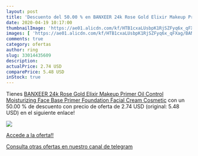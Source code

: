 ```yaml
---
layout: post
title: 'Descuento del 50.00 % en BANXEER 24k Rose Gold Elixir Makeup Prim'
date: 2020-04-19 10:17:00
thumbnailImage: 'https://ae01.alicdn.com/kf/HTB1cxaLUsbpK1RjSZFyq6x_qFXag/BANXEER-24k-Rose-Gold-Elixir-Makeup-Primer-Oil-Control-Moisturizing-Face-Base-Primer-Foundation-Facial-Cream.jpg_350x350._SL200_.jpg'
images: [ 'https://ae01.alicdn.com/kf/HTB1cxaLUsbpK1RjSZFyq6x_qFXag/BANXEER-24k-Rose-Gold-Elixir-Makeup-Primer-Oil-Control-Moisturizing-Face-Base-Primer-Foundation-Facial-Cream.jpg_350x350._SL200_.jpg' ]
comments: true
category: ofertas
author: ring
slug: 33014435609
description:
actualPrice: 2.74 USD
comparePrice: 5.48 USD
inStock: true
---
```


Tienes [BANXEER 24k Rose Gold Elixir Makeup Primer Oil Control Moisturizing Face Base Primer Foundation Facial Cream Cosmetic](https://www.amazon.com/dp/33014435609/?tag=redken08-20) con un 50.00 % de descuento con precio de oferta de 2.74 USD (original: 5.48 USD) en el siguiente enlace!

[![](https://ae01.alicdn.com/kf/HTB1cxaLUsbpK1RjSZFyq6x_qFXag/BANXEER-24k-Rose-Gold-Elixir-Makeup-Primer-Oil-Control-Moisturizing-Face-Base-Primer-Foundation-Facial-Cream.jpg_350x350._SL200_.jpg)](https://www.amazon.com/dp/33014435609/?tag=redken08-20)

[Accede a la oferta!!](https://www.amazon.com/dp/33014435609/?tag=redken08-20)

[Consulta otras ofertas en nuestro canal de telegram](https://t.me/s/ofertas25)
